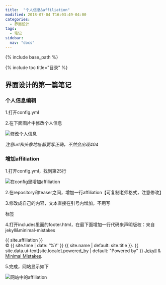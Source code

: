 ```yaml
---
title:  "个人信息&affiliation"
modified: 2018-07-04 T16:03:49-04:00
categories: 
  - 界面设计
tags:
  - 笔记
sidebar:
  nav: "docs"
---
```


{% include base_path %}

{% include toc title="目录" %}


## 界面设计的第一篇笔记

### 个人信息编辑
1.打开config.yml

2.在下面图片中修改个人信息

![修改个人信息](https://gitee.com/NFUNM030/minimal-mistakes/raw/master/images/%E4%BF%AE%E6%94%B9%E4%B8%AA%E4%BA%BA%E4%BF%A1%E6%81%AF.png)

*注意url和头像地址都要写正确，不然会出现404*


### 增加affiliation

1.打开config.yml，找到第25行

![在config里增加affiliation](https://gitee.com/NFUNM030/minimal-mistakes/raw/master/images/%E5%9C%A8config%E9%87%8C%E5%A2%9E%E5%8A%A0affiliation.png)

2.在repository和teaser之间，增加一行affiliation【可复制老师格式，注意修改】

3.修改成自己的内容，文本直接在引号内增加，不用写<p>标签

4.打开includes里面的footer.html，在最下面增加一行代码来声明版权：来自jekyll&minimal-mistakes

<div class="page__footer-copyright">{{ site.affiliation }}  <br/> &copy; {{ site.time | date: '%Y' }} {{ site.name | default: site.title }}. {{ site.data.ui-text[site.locale].powered_by | default: "Powered by" }} <a href="https://jekyllrb.com" rel="nofollow">Jekyll</a> &amp; <a href="https://mademistakes.com/work/minimal-mistakes-jekyll-theme/" rel="nofollow">Minimal Mistakes</a>.</div>

5.完成，网站显示如下

![网站中的affiliation](https://gitee.com/NFUNM030/minimal-mistakes/raw/master/images/%E7%BD%91%E7%AB%99%E4%B8%AD%E7%9A%84affiliation.png)
